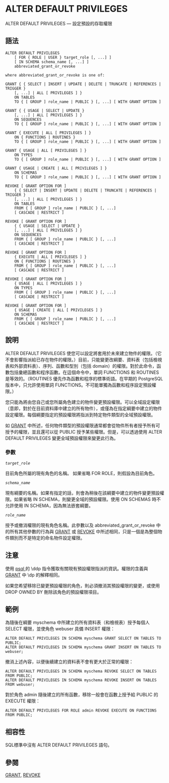 # ALTER DEFAULT PRIVILEGES

ALTER DEFAULT PRIVILEGES — 設定預設的存取權限

## 語法

```text
ALTER DEFAULT PRIVILEGES
    [ FOR { ROLE | USER } target_role [, ...] ]
    [ IN SCHEMA schema_name [, ...] ]
    abbreviated_grant_or_revoke

where abbreviated_grant_or_revoke is one of:

GRANT { { SELECT | INSERT | UPDATE | DELETE | TRUNCATE | REFERENCES | TRIGGER }
    [, ...] | ALL [ PRIVILEGES ] }
    ON TABLES
    TO { [ GROUP ] role_name | PUBLIC } [, ...] [ WITH GRANT OPTION ]

GRANT { { USAGE | SELECT | UPDATE }
    [, ...] | ALL [ PRIVILEGES ] }
    ON SEQUENCES
    TO { [ GROUP ] role_name | PUBLIC } [, ...] [ WITH GRANT OPTION ]

GRANT { EXECUTE | ALL [ PRIVILEGES ] }
    ON { FUNCTIONS | ROUTINES }
    TO { [ GROUP ] role_name | PUBLIC } [, ...] [ WITH GRANT OPTION ]

GRANT { USAGE | ALL [ PRIVILEGES ] }
    ON TYPES
    TO { [ GROUP ] role_name | PUBLIC } [, ...] [ WITH GRANT OPTION ]

GRANT { USAGE | CREATE | ALL [ PRIVILEGES ] }
    ON SCHEMAS
    TO { [ GROUP ] role_name | PUBLIC } [, ...] [ WITH GRANT OPTION ]

REVOKE [ GRANT OPTION FOR ]
    { { SELECT | INSERT | UPDATE | DELETE | TRUNCATE | REFERENCES | TRIGGER }
    [, ...] | ALL [ PRIVILEGES ] }
    ON TABLES
    FROM { [ GROUP ] role_name | PUBLIC } [, ...]
    [ CASCADE | RESTRICT ]

REVOKE [ GRANT OPTION FOR ]
    { { USAGE | SELECT | UPDATE }
    [, ...] | ALL [ PRIVILEGES ] }
    ON SEQUENCES
    FROM { [ GROUP ] role_name | PUBLIC } [, ...]
    [ CASCADE | RESTRICT ]

REVOKE [ GRANT OPTION FOR ]
    { EXECUTE | ALL [ PRIVILEGES ] }
    ON { FUNCTIONS | ROUTINES }
    FROM { [ GROUP ] role_name | PUBLIC } [, ...]
    [ CASCADE | RESTRICT ]

REVOKE [ GRANT OPTION FOR ]
    { USAGE | ALL [ PRIVILEGES ] }
    ON TYPES
    FROM { [ GROUP ] role_name | PUBLIC } [, ...]
    [ CASCADE | RESTRICT ]

REVOKE [ GRANT OPTION FOR ]
    { USAGE | CREATE | ALL [ PRIVILEGES ] }
    ON SCHEMAS
    FROM { [ GROUP ] role_name | PUBLIC } [, ...]
    [ CASCADE | RESTRICT ]
```

## 說明

ALTER DEFAULT PRIVILEGES 使您可以設定將套用於未來建立物件的權限。（它不會影響指派給已存在物件的權限。）目前，只能變更改綱要、資料表（包括檢視表和外部資料表）、序列、函數和型別（包括 domain）的權限。對於此命令，函數包括彙總函數和程序函數。在這個命令中，單詞 FUNCTIONS 和 ROUTINES 是等效的。（ROUTINES 優先作為函數和程序的標準術語。在早期的 PostgreSQL 版本中，只允許使用單詞 FUNCTIONS。不可能單獨為函數和程序設定預設權限。）

您只能為將由您自己或您所屬角色建立的物件變更預設權限。可以全域設定權限（意即，對於在目前資料庫中建立的所有物件），或僅為在指定綱要中建立的物件設定權限。每個綱要指定的預設權限將指派到特定物件類型的全域預設權限。

如 [GRANT](grant.md) 中所述，任何物件類型的預設權限通常都會從物件所有者授予所有可授予的權限，並且還可以從 PUBLIC 授予某些權限。但是，可以透過使用 ALTER DEFAULT PRIVILEGES 變更全域預設權限來變更此行為。

### 參數

_`target_role`_

目前角色所屬的現有角色的名稱。 如果省略 FOR ROLE，則假設為目前角色。

_`schema_name`_

現有綱要的名稱。如果有指定的話，則會為稍後在該綱要中建立的物件變更預設權限。如果省略 IN SCHEMA，則變更全域的預設權限。使用 ON SCHEMAS 時不允許使用 IN SCHEMA，因為無法嵌套綱要。

_`role_name`_

授予或撤消權限的現有角色名稱。此參數以及 abbreviated\_grant\_or\_revoke 中的所有其他參數的行為與 [GRANT](grant.md) 或 [REVOKE](revoke.md) 中所述相同，只是一個是為整個物件類別而不是特定的命名物件設定權限。

## 注意

使用 [psql ](../client-applications/psql.md)的 \ddp 指令獲取有關現有預設權限指派的資訊。權限的含義與 [GRANT](grant.md) 中 \dp 的解釋相同。

如果您希望移除已變更預設權限的角色，則必須撤消其預設權限的變更，或使用 DROP OWNED BY 刪除該角色的預設權限項目。

## 範例

為隨後在綱要 myschema 中所建立的所有資料表（和檢視表）授予每個人 SELECT 權限，並使角色 webuser 具備 INSERT 權限：

```text
ALTER DEFAULT PRIVILEGES IN SCHEMA myschema GRANT SELECT ON TABLES TO PUBLIC;
ALTER DEFAULT PRIVILEGES IN SCHEMA myschema GRANT INSERT ON TABLES TO webuser;
```

撤消上述內容，以便後續建立的資料表不會有更大於正常的權限：

```text
ALTER DEFAULT PRIVILEGES IN SCHEMA myschema REVOKE SELECT ON TABLES FROM PUBLIC;
ALTER DEFAULT PRIVILEGES IN SCHEMA myschema REVOKE INSERT ON TABLES FROM webuser;
```

對於角色 admin 隨後建立的所有函數，移除一般會在函數上授予給 PUBLIC 的 EXECUTE 權限：

```text
ALTER DEFAULT PRIVILEGES FOR ROLE admin REVOKE EXECUTE ON FUNCTIONS FROM PUBLIC;
```

## 相容性

SQL標準中沒有 ALTER DEFAULT PRIVILEGES 語句。

## 參閱

[GRANT](grant.md), [REVOKE](revoke.md)

